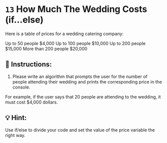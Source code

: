 # `13` How Much The Wedding Costs (if...else)

Here is a table of prices for a wedding catering company:

Up to 50 people                     $4,000
Up to 100 people                   $10,000
Up to 200 people                   $15,000
More than 200 people               $20,000



## 📝 Instructions:

1. Please write an algorithm that prompts the user for the number of people attending
their wedding and prints the corresponding price in the console.

For example, if the user says that 20 people are attending to the wedding, it must cost $4,000 dollars.

## 💡 Hint:

Use if/else to divide your code and set the value of the price variable the right way.
